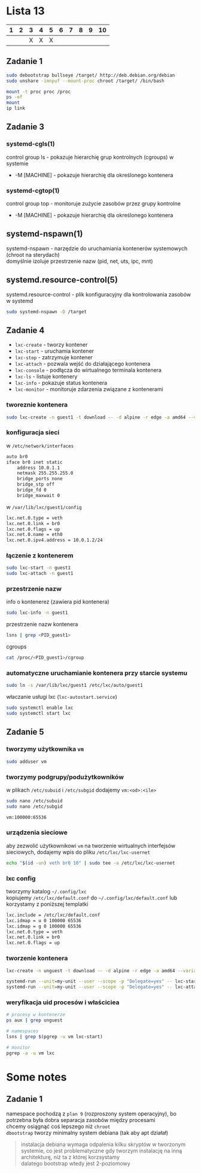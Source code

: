 # Lista 13

| 1 | 2 | 3 | 4 | 5 | 6 | 7 | 8 | 9 | 10 |
|---|---|---|---|---|---|---|---|---|----|
|   |   | X | X | X |   |   |   |   |    |

## Zadanie 1
```bash
sudo debootstrap bullseye /target/ http://deb.debian.org/debian
sudo unshare -imnpuf --mount-proc chroot /target/ /bin/bash
```
```bash
mount -t proc proc /proc
ps -ef
mount
ip link
```

## Zadanie 3
### systemd-cgls(1)
control group ls - pokazuje hierarchię grup kontrolnych (cgroups) w systemie  
- -M [MACHINE] - pokazuje hierarchię dla określonego kontenera

### systemd-cgtop(1)
control group top - monitoruje zużycie zasobów przez grupy kontrolne  
- -M [MACHINE] - pokazuje hierarchię dla określonego kontenera

## systemd-nspawn(1)
systemd-nspawn - narzędzie do uruchamiania kontenerów systemowych (chroot na sterydach)  
domyślnie izoluje przestrzenie nazw (pid, net, uts, ipc, mnt)

## systemd.resource-control(5)
systemd.resource-control - plik konfiguracyjny dla kontrolowania zasobów w systemd


```bash
sudo systemd-nspawn -D /target
```

## Zadanie 4
- `lxc-create` - tworzy kontener
- `lxc-start` - uruchamia kontener
- `lxc-stop` - zatrzymuje kontener
- `lxc-attach` - pozwala wejść do działającego kontenera
- `lxc-console` - podłącza do wirtualnego terminala kontenera
- `lxc-ls` - listuje kontenery
- `lxc-info` - pokazuje status kontenera
- `lxc-monitor` - monitoruje zdarzenia związane z kontenerami

### tworeznie kontenera
```bash
sudo lxc-create -n guest1 -t download -- -d alpine -r edge -a amd64 --variant default
```

### konfiguracja sieci
w `/etc/network/interfaces`  
```bash
auto br0
iface br0 inet static
    address 10.0.1.1
    netmask 255.255.255.0
    bridge_ports none
    bridge_stp off
    bridge_fd 0
    bridge_maxwait 0
```

w `/var/lib/lxc/guest1/config`
```bash
lxc.net.0.type = veth
lxc.net.0.link = br0
lxc.net.0.flags = up
lxc.net.0.name = eth0
lxc.net.0.ipv4.address = 10.0.1.2/24
```

### łączenie z kontenerem

```bash
sudo lxc-start -n guest1
sudo lxc-attach -n guest1
```

### przestrzenie nazw
info o kontenerez (zawiera pid kontenera)  
```bash
sudo lxc-info -n guest1
```

przestrzenie nazw kontenera  
```bash
lsns | grep <PID_guest1>
```

cgroups
```bash
cat /proc/<PID_guest1>/cgroup
```


### automatyczne uruchamianie kontenera przy starcie systemu
```bash
sudo ln -s /var/lib/lxc/guest1 /etc/lxc/auto/guest1
```

właczanie usługi lxc (`lxc-autostart.service`)
```bash
sudo systemctl enable lxc
sudo systemctl start lxc
```

## Zadanie 5
### tworzymy użytkownika `vm`
```bash
sudo adduser vm
```

### tworzymy podgrupy/podużytkowników
w plikach `/etc/subuid` i `/etc/subgid` dodajemy `vm:<od>:<ile>`  
```bash
sudo nano /etc/subuid
sudo nano /etc/subgid

vm:100000:65536
```

### urządzenia sieciowe
aby zezwolić użytkownikowi `vm` na tworzenie wirtualnych interfejsów sieciowych, dodajemy wpis do pliku `/etc/lxc/lxc-usernet`  
```bash
echo "$(id -un) veth br0 10" | sudo tee -a /etc/lxc/lxc-usernet
```

### lxc config
tworzymy katalog `~/.config/lxc`  
kopiujemy `/etc/lxc/default.conf` do `~/.config/lxc/default.conf` lub korzystamy z poniższej templatki  
```bash
lxc.include = /etc/lxc/default.conf
lxc.idmap = u 0 100000 65536
lxc.idmap = g 0 100000 65536
lxc.net.0.type = veth
lxc.net.0.link = br0
lxc.net.0.flags = up
```

### tworzenie kontenera
```bash
lxc-create -n unguest -t download -- -d alpine -r edge -a amd64 --variant default
```

```bash
systemd-run --unit=my-unit --user --scope -p "Delegate=yes" -- lxc-start -n unguest
systemd-run --unit=my-unit --user --scope -p "Delegate=yes" -- lxc-attach -n unguest
```

### weryfikacja uid procesów i właściciea
```bash
# procesy w kontenerze
ps aux | grep unguest

# namespaces
lsns | grep $(pgrep -u vm lxc-start)

# monitor
pgrep -a -u vm lxc
```





# Some notes
## Zadanie 1
namespace pochodzą z `plan 9` (rozproszony system operacyjny), bo potrzebna była dobra separacja zasobów między procesami  
chcemy osiągnąć coś lepszego niż `chroot`   
`dbootstrap` tworzy minimalny system debiana (tak aby apt działał)  

> instalacja debiana wymaga odpalenia kilku skryptów w tworzonym systemie, co jest problematyczne gdy tworzym instalację na inną architekturę, niż ta z której korzsystamy  
> dalatego bootstrap wtedy jest 2-poziomowy




